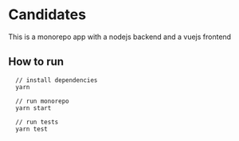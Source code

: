# Candidates
This is a monorepo app with a nodejs backend and a vuejs frontend

## How to run

```
  // install dependencies
  yarn

  // run monorepo
  yarn start
  
  // run tests
  yarn test
```


